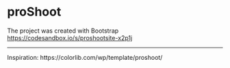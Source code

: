 # proShoot
The project was created with Bootstrap <br>
https://codesandbox.io/s/proshootsite-x2p1j

<hr>
Inspiration: https://colorlib.com/wp/template/proshoot/
